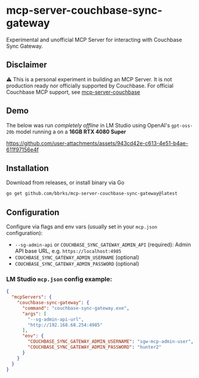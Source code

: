 # mcp-server-couchbase-sync-gateway

Experimental and unofficial MCP Server for interacting with Couchbase Sync Gateway.

## Disclaimer

⚠️ This is a personal experiment in building an MCP Server. It is not production ready nor officially supported by Couchbase. For official Couchbase MCP support, see  [mcp-server-couchbase](https://github.com/Couchbase-Ecosystem/mcp-server-couchbase)

## Demo

The below was run *completely offline* in LM Studio using OpenAI's `gpt-oss-20b` model running a on a **16GB RTX 4080 Super**

https://github.com/user-attachments/assets/943cd42e-c613-4e51-b4ae-611f97156e4f

## Installation

Download from releases, or install binary via Go

```bash
go get github.com/bbrks/mcp-server-couchbase-sync-gateway@latest
```

## Configuration

Configure via flags and env vars (usually set in your `mcp.json` configuration):

- `--sg-admin-api` or `COUCHBASE_SYNC_GATEWAY_ADMIN_API` (required): Admin API base URL, e.g. `https://localhost:4985`
- `COUCHBASE_SYNC_GATEWAY_ADMIN_USERNAME` (optional)
- `COUCHBASE_SYNC_GATEWAY_ADMIN_PASSWORD` (optional)

### LM Studio `mcp.json` config example:

```json
{
  "mcpServers": {
    "couchbase-sync-gateway": {
      "command": "couchbase-sync-gateway.exe",
      "args": [
        "--sg-admin-api-url",
        "http://192.168.68.254:4985"
      ],
      "env": {
        "COUCHBASE_SYNC_GATEWAY_ADMIN_USERNAME": "sgw-mcp-admin-user",
        "COUCHBASE_SYNC_GATEWAY_ADMIN_PASSWORD": "hunter2"
      }
    }
  }
}
```
